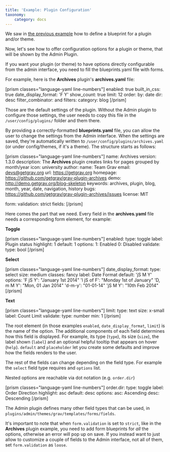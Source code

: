 ```yaml
---
title: 'Example: Plugin Configuration'
taxonomy:
    category: docs
---
```


We saw in [the previous example](../example-plugin-blueprint) how to define a blueprint for a plugin and/or theme.

Now, let's see how to offer configuration options for a plugin or theme, that will be shown by the Admin Plugin.

If you want your plugin (or theme) to have options directly configurable from the admin interface, you need to fill the blueprints.yaml file with forms.

For example, here is the **Archives** plugin's **archives.yaml** file:

[prism classes="language-yaml line-numbers"]
enabled: true
built_in_css: true
date_display_format: 'F Y'
show_count: true
limit: 12
order:
    by: date
    dir: desc
filter_combinator: and
filters:
    category: blog
[/prism]

Those are the default settings of the plugin. Without the Admin plugin to configure those settings, the user needs to copy this file in the `/user/config/plugins/` folder and them there.

By providing a correctly-formatted **blueprints.yaml** file, you can allow the user to change the settings from the Admin interface. When the settings are saved, they're automatically written to `/user/config/plugins/archives.yaml` (or under config/themes, if it's a theme). The structure starts as follows:

[prism classes="language-yaml line-numbers"]
name: Archives
version: 1.3.0
description: The **Archives** plugin creates links for pages grouped by month/year
icon: university
author:
  name: Team Grav
  email: devs@getgrav.org
  url: https://getgrav.org
homepage: https://github.com/getgrav/grav-plugin-archives
demo: http://demo.getgrav.org/blog-skeleton
keywords: archives, plugin, blog, month, year, date, navigation, history
bugs: https://github.com/getgrav/grav-plugin-archives/issues
license: MIT

form:
  validation: strict
  fields:
[/prism]

Here comes the part that we need. Every field in the **archives.yaml** file needs a corresponding form element, for example:

**Toggle**

[prism classes="language-yaml line-numbers"]
enabled:
  type: toggle
  label: Plugin status
  highlight: 1
  default: 1
  options:
      1: Enabled
      0: Disabled
  validate:
       type: bool
[/prism]

**Select**

[prism classes="language-yaml line-numbers"]
date_display_format:
  type: select
  size: medium
  classes: fancy
  label: Date Format
  default: 'jS M Y'
  options:
    'F jS Y': "January 1st 2014"
    'l jS of F': "Monday 1st of January"
    'D, m M Y': "Mon, 01 Jan 2014"
    'd-m-y': "01-01-14"
    'jS M Y': "10th Feb 2014"
[/prism]

**Text**

[prism classes="language-yaml line-numbers"]
limit:
  type: text
  size: x-small
  label: Count Limit
  validate:
    type: number
    min: 1
[/prism]

The root element (in those examples `enabled`, `date_display_format`, `limit`) is the name of the option. The additional components of each field determines how this field is displayed. For example, its type (`type`), its size (`size`), the label shown (`label`) and an optional helpful tooltip that appears on hover (`help`). `default` and `placeholder` let you create some defaults and improve how the fields renders to the user.

The rest of the fields can change depending on the field type. For example the `select` field type requires and `options` list.

Nested options are reachable via dot notation (e.g. `order.dir`)

[prism classes="language-yaml line-numbers"]
order.dir:
  type: toggle
  label: Order Direction
  highlight: asc
  default: desc
  options:
    asc: Ascending
    desc: Descending
[/prism]

The Admin plugin defines many other field types that can be used, in `plugins/admin/themes/grav/templates/forms/fields`.

It's important to note that when `form.validation` is set to `strict`, like in the **Archives** plugin example, you need to add form blueprints for _all_ the options, otherwise an error will pop up on save.
If you instead want to just allow to customize a couple of fields to the Admin interface, not all of them, set `form.validation` as `loose`.
